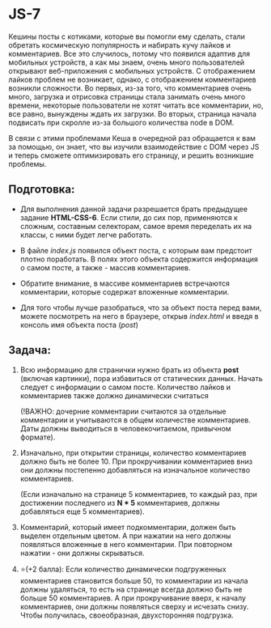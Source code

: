# JS-7

Кешины посты с котиками, которые вы помогли ему сделать, стали обретать космическую популярность и набирать кучу лайков и комментариев. Все это случилось, потому что появился адаптив для мобильных устройств, а как мы знаем, очень много пользователей открывают веб-приложения с мобильных устройств. С отображением лайков проблем не возникает, однако, с отображением комментариев возникли сложности. Во первых, из-за того, что комментариев очень много, загрузка и отрисовка страницы стала занимать очень много времени, некоторые пользователи не хотят читать все комментарии, но, все равно, вынуждены ждать их загрузки. Во вторых, страница начала подвисать при скролле из-за большого количества node в DOM.

В связи с этими проблемами Кеша в очередной раз обращается к вам за помощью, он знает, что вы изучили взаимодействие с DOM через JS и теперь сможете оптимизировать его страницу, и решить возникшие проблемы.

## Подготовка:

- Для выполнения данной задачи разрешается брать предыдущее задание **HTML-CSS-6**. Если стили, до сих пор, применяются к сложным, составным селекторам, самое время переделать их на классы, с ними будет легче работать.

- В файле *index.js* появился объект поста, с которым вам предстоит плотно поработать. В полях этого объекта содержится информация о самом посте, а также - массив комментариев.

- Обратите внимание, в массиве комментариев встречаются комментарии, которые содержат вложенные комментарии.

- Для того чтобы лучше разобраться, что за объект поста перед вами, можете посмотреть на него в браузере, открыв *index.html* и введя в консоль имя объекта поста (*post*)

## Задача:

1. Всю информацию для странички нужно брать из объекта **post** (включая картинки), пора избавиться от статических данных. Начать следует с информации о самом посте. Количество лайков и комментариев также должно динамически считаться 

    (!ВАЖНО: дочерние комментарии считаются за отдельные комментарии и учитываются в общем количестве комментариев. Даты должны выводиться в человекочитаемом, привычном формате).

1. Изначально, при открытии страницы, количество комментариев должно быть не более 10. При прокручивании комментариев вниз они должны постепенно добавляться на изначальное количество комментариев. 

    (Если изначально на странице 5 комментариев, то каждый раз, при достижении последнего из **N * 5** комментариев, должны добавляться еще 5 комментариев).

1. Комментарий, который имеет подкомментарии, должен быть выделен отдельным цветом. А при нажатии на него должны появляться вложенные в него комментарии. При повторном нажатии - они должны скрываться.

1. ⭐(+2 балла): Если количество динамически подгруженных комментариев становится больше 50, то комментарии из начала должны удаляться, то есть на странице всегда должно быть не больше 50 комментариев. А при прокручивание вверх, к началу комментариев, они должны появляться сверху и исчезать снизу. Чтобы получилась, своеобразная, двухсторонняя подгрузка.
